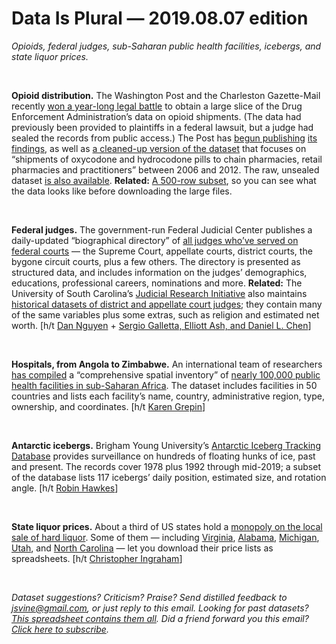 Data Is Plural — 2019.08.07 edition
===================================

*Opioids, federal judges, sub-Saharan public health facilities, icebergs, and state liquor prices.*

&nbsp;

**Opioid distribution.** The Washington Post and the Charleston Gazette-Mail recently [won a year-long legal battle](https://www.washingtonpost.com/health/how-an-epic-legal-battle-brought-a-secret-drug-database-to-light/2019/08/02/3bc594ce-b3d4-11e9-951e-de024209545d_story.html?noredirect=on&utm_term=.e32623ec4459) to obtain a large slice of the Drug Enforcement Administration’s data on opioid shipments. (The data had previously been provided to plaintiffs in a federal lawsuit, but a judge had sealed the records from public access.) The Post has [begun publishing](https://www.washingtonpost.com/investigations/76-billion-opioid-pills-newly-released-federal-data-unmasks-the-epidemic/2019/07/16/5f29fd62-a73e-11e9-86dd-d7f0e60391e9_story.html) [its findings](https://www.washingtonpost.com/graphics/2019/investigations/dea-pain-pill-database/), as well as [a cleaned-up version of the dataset](https://www.washingtonpost.com/national/2019/07/18/how-download-use-dea-pain-pills-database/) that focuses on “shipments of oxycodone and hydrocodone pills to chain pharmacies, retail pharmacies and practitioners” between 2006 and 2012. The raw, unsealed dataset [is also available](https://twitter.com/dataeditor/status/1151905391678230528). **Related:** [A 500-row subset](https://github.com/r4dat/ARCOS_OPIOIDS_WashPo), so you can see what the data looks like before downloading the large files.

&nbsp;

**Federal judges.** The government-run Federal Judicial Center publishes a daily-updated “biographical directory” of [all judges who’ve served on federal courts](https://www.fjc.gov/history/judges/biographical-directory-article-iii-federal-judges-export) — the Supreme Court, appellate courts, district courts, the bygone circuit courts, plus a few others. The directory is presented as structured data, and includes information on the judges’ demographics, educations, professional careers, nominations and more. **Related:** The University of South Carolina’s [Judicial Research Initiative](http://artsandsciences.sc.edu/poli/juri/index.htm) also maintains [historical datasets of district and appellate court judges](http://artsandsciences.sc.edu/poli/juri/attributes.htm); they contain many of the same variables plus some extras, such as religion and estimated net worth. [h/t [Dan Nguyen](https://www.reddit.com/r/datasets/comments/cl4ogt/the_us_judicial_branch_maintains_a_spreadsheet_of/) + [Sergio Galletta, Elliott Ash, and Daniel L. Chen](https://papers.ssrn.com/sol3/papers.cfm?abstract_id=3415393)]

&nbsp;

**Hospitals, from Angola to Zimbabwe.** An international team of researchers [has compiled](https://www.nature.com/articles/s41597-019-0142-2) a “comprehensive spatial inventory” of [nearly 100,000 public health facilities in sub-Saharan Africa](https://springernature.figshare.com/articles/Public_health_facilities_in_sub_Saharan_Africa/7725374/1). The dataset includes facilities in 50 countries and lists each facility’s name, country, administrative region, type, ownership, and coordinates. [h/t [Karen Grepin](https://twitter.com/KarenGrepin/status/1154675390411149315)]

&nbsp;

**Antarctic icebergs.** Brigham Young University’s [Antarctic Iceberg Tracking Database](https://www.scp.byu.edu/data/iceberg/) provides surveillance on hundreds of floating hunks of ice, past and present. The records cover 1978 plus 1992 through mid-2019; a subset of the database lists 117 icebergs’ daily position, estimated size, and rotation angle. [h/t [Robin Hawkes](https://www.getrevue.co/profile/maps/issues/spatial-awareness-7-maps-spatial-newsletter-by-robin-hawkes-190525)]

&nbsp;

**State liquor prices.** About a third of US states hold a [monopoly on the local sale of hard liquor](https://en.wikipedia.org/wiki/Alcoholic_beverage_control_state). Some of them — including [Virginia](https://www.abc.virginia.gov/products/products-faqs/product-downloads), [Alabama](https://alabcboard.gov/QPL), [Michigan](https://www.michigan.gov/lara/0,4601,7-154-89334_10570_14173---,00.html), [Utah](https://webapps2.abc.utah.gov/Production/OnlinePriceList/DisplayDivCategory.aspx), and [North Carolina](https://abc.nc.gov/Pricing/PriceList) — let you download their price lists as spreadsheets. [h/t [Christopher Ingraham](https://twitter.com/_cingraham/status/449353017733943296)]

&nbsp;

*Dataset suggestions? Criticism? Praise? Send distilled feedback to <jsvine@gmail.com>, or just reply to this email. Looking for past datasets? [This spreadsheet contains them all](https://docs.google.com/spreadsheets/d/1wZhPLMCHKJvwOkP4juclhjFgqIY8fQFMemwKL2c64vk). Did a friend forward you this email? [Click here to subscribe](https://tinyletter.com/data-is-plural).*